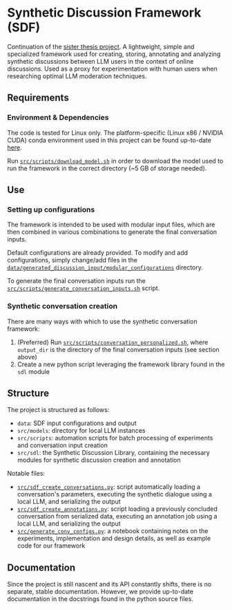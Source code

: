 # Synthetic Discussion Framework (SDF)

Continuation of the [sister thesis project](https://github.com/dimits-ts/llm_moderation_research). A lightweight, simple and specialized framework used for creating, storing, annotating and analyzing
synthetic discussions between LLM users in the context of online discussions. Used as a proxy for experimentation with human users when
researching optimal LLM moderation techniques.

## Requirements

### Environment & Dependencies

The code is tested for Linux only. The platform-specific (Linux x86 / NVIDIA CUDA) conda environment used in this project can be found up-to-date [here](https://github.com/dimits-ts/conda_auto_backup/blob/master/llm.yml).

Run [`src/scripts/download_model.sh`](src/scripts/download_model.sh) in order to download the model used to run the framework in the correct directory (~5 GB of storage needed).

## Use

### Setting up configurations

The framework is intended to be used with modular input files, which are then combined in various combinations to generate the final conversation inputs.

Default configurations are already provided. To modify and add configurations, simply change/add files in the [`data/generated_discussion_input/modular_configurations`](data/generated_discussion_input/modular_configurations) directory.

To generate the final conversation inputs run the [`src/scripts/generate_conversation_inputs.sh`](src/scripts/generate_conv_configs_personalized.sh) script.

### Synthetic conversation creation

There are many ways with which to use the synthetic conversation framework:
1. (Preferred) Run [`src/scripts/conversation_personalized.sh`](src/scripts/conversation_personalized.sh), where `output_dir` is the directory of the final conversation inputs (see section above) 
1. Create a new python script leveraging the framework library found in the `sdl` module



## Structure

The project is structured as follows:

- `data`: SDF input configurations and output
- `src/models`: directory for local LLM instances
- `src/scripts`: automation scripts for batch processing of experiments and conversation input creation
- `src/sdl`: the Synthetic Discussion Library, containing the necessary modules for synthetic discussion creation and annotation

Notable files:
- [`src/sdf_create_conversations.py`](src/sdf_create_conversations.py): script automatically loading a conversation's parameters, executing the synthetic dialogue using a local LLM, and serializing the output
- [`src/sdf_create_annotations.py`](src/sdf_create_annotations.py): script loading a previously concluded conversation from serialized data, executing an annotation job using a local LLM, and serializing the output
- [`src/generate_conv_configs.py`](src/generate_conv_configs.py): a notebook containing notes on the experiments, implementation and design details, as well as example code for our framework

## Documentation

Since the project is still nascent and its API constantly shifts, there is no separate, stable documentation. However, we provide up-to-date documentation in the docstrings found in the python source files.